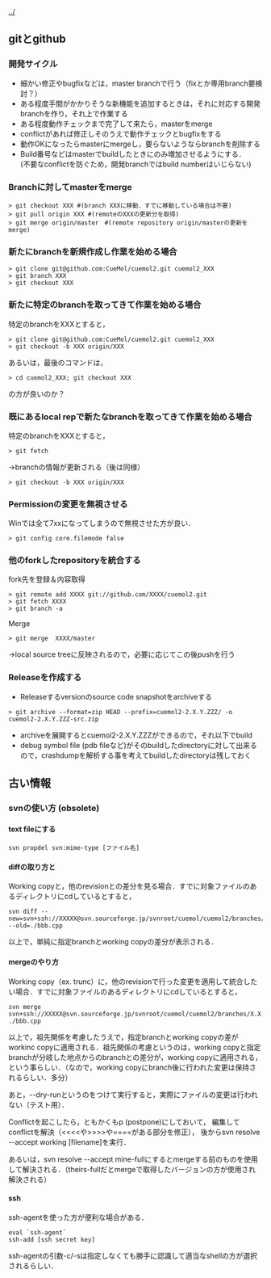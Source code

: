 [../](../../cuemol2/)

## gitとgithub
### 開発サイクル

*  細かい修正やbugfixなどは，master branchで行う（fixとか専用branch要検討？）
*  ある程度手間がかかりそうな新機能を追加するときは，それに対応する開発branchを作り，それ上で作業する
*  ある程度動作チェックまで完了して来たら，masterをmerge
*  conflictがあれば修正しそのうえで動作チェックとbugfixをする
*  動作OKになったらmasterにmergeし，要らないようならbranchを削除する
*  Build番号などはmasterでbuildしたときにのみ増加させるようにする．<br/>
(不要なconflictを防ぐため，開発branchではbuild numberはいじらない)

### Branchに対してmasterをmerge
```
> git checkout XXX #(branch XXXに移動．すでに移動している場合は不要)
> git pull origin XXX #(remoteのXXXの更新分を取得)
> git merge origin/master　#(remote repository origin/masterの更新をmerge)
```


### 新たにbranchを新規作成し作業を始める場合
```
> git clone git@github.com:CueMol/cuemol2.git cuemol2_XXX
> git branch XXX
> git checkout XXX
```

### 新たに特定のbranchを取ってきて作業を始める場合
特定のbranchをXXXとすると，
```
> git clone git@github.com:CueMol/cuemol2.git cuemol2_XXX
> git checkout -b XXX origin/XXX
```

あるいは，最後のコマンドは，
```
> cd cuemol2_XXX; git checkout XXX
```

の方が良いのか？

### 既にあるlocal repで新たなbranchを取ってきて作業を始める場合
特定のbranchをXXXとすると，
```
> git fetch
```

→branchの情報が更新される（後は同様）
```
> git checkout -b XXX origin/XXX
```

### Permissionの変更を無視させる
Winでは全て7xxになってしまうので無視させた方が良い．
```
> git config core.filemode false
```

### 他のforkしたrepositoryを統合する
fork先を登録＆内容取得
```
> git remote add XXXX git://github.com/XXXX/cuemol2.git
> git fetch XXXX
> git branch -a
```

Merge
```
> git merge  XXXX/master
```

→local source treeに反映されるので，必要に応じてこの後pushを行う

### Releaseを作成する

*  Releaseするversionのsource code snapshotをarchiveする
```
> git archive --format=zip HEAD --prefix=cuemol2-2.X.Y.ZZZ/ -o cuemol2-2.X.Y.ZZZ-src.zip
```

*  archiveを展開するとcuemol2-2.X.Y.ZZZができるので，それ以下でbuild
*  debug symbol file (pdb fileなど)がそのbuildしたdirectoryに対して出来るので，crashdumpを解析する事を考えてbuildしたdirectoryは残しておく

## 古い情報
### svnの使い方 (obsolete)
#### text fileにする
```
svn propdel svn:mime-type [ファイル名]
```

#### diffの取り方と
Working copyと，他のrevisionとの差分を見る場合．すでに対象ファイルのあるディレクトリにcdしているとすると，
```
svn diff --new=svn+ssh://XXXXX@svn.sourceforge.jp/svnroot/cuemol/cuemol2/branches/X.X.X/src/aaa/bbb.cpp --old=./bbb.cpp
```

以上で，単純に指定branchとworking copyの差分が表示される．

#### mergeのやり方
Working copy（ex. trunc）に，他のrevisionで行った変更を適用して統合したい場合．すでに対象ファイルのあるディレクトリにcdしているとすると，
```
svn merge svn+ssh://XXXXX@svn.sourceforge.jp/svnroot/cuemol/cuemol2/branches/X.X.X/src/aaa/bbb.cpp ./bbb.cpp
```

以上で，祖先関係を考慮したうえで，指定branchとworking copyの差がworkinc copyに適用される．祖先関係の考慮というのは，working copyと指定branchが分岐した地点からのbranchとの差分が，working copyに適用される，という事らしい．（なので，working copyにbranch後に行われた変更は保持されるらしい．多分）

あと，--dry-runというのをつけて実行すると，実際にファイルの変更は行われない（テスト用）．

Conflictを起こしたら，ともかくもp (postpone)にしておいて，
編集してconflictを解決（<<<<や>>>>や====がある部分を修正），
後からsvn resolve --accept working [filename]を実行．

あるいは，svn resolve --accept mine-fullにするとmergeする前のものを使用して解決される．（theirs-fullだとmergeで取得したバージョンの方が使用され解決される）

#### ssh
ssh-agentを使った方が便利な場合がある．
```
eval `ssh-agent`
ssh-add [ssh secret key]
```

ssh-agentの引数-c/-sは指定しなくても勝手に認識して適当なshellの方が選択されるらしい．